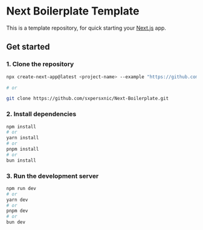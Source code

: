 # Next Boilerplate Template

This is a template repository, for quick starting your
[Next.js](https://nextjs.org) app.

## Get started

### 1. Clone the repository

```sh
npx create-next-app@latest <project-name> --example "https://github.com/sxpersxnic/Next-Boilerplate"

# or

git clone https://github.com/sxpersxnic/Next-Boilerplate.git
```

### 2. Install dependencies

```sh
npm install
# or
yarn install
# or
pnpm install
# or
bun install
```

### 3. Run the development server

```sh
npm run dev
# or
yarn dev
# or
pnpm dev
# or
bun dev
```
